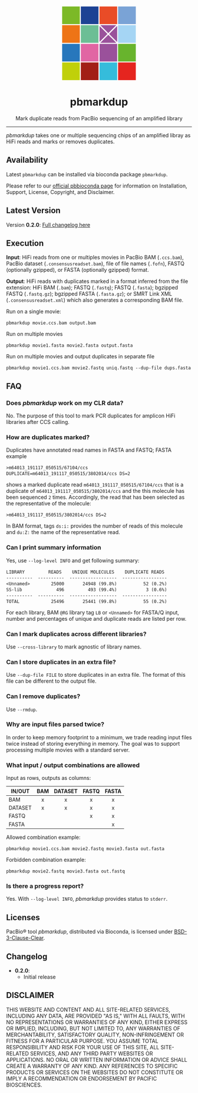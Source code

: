 <p align="center">
  <img src="img/pbmarkdup-logo.png" alt="CCS logo" width="200px"/>
</p>
<h1 align="center">pbmarkdup</h1>
<p align="center">Mark duplicate reads from PacBio sequencing of an amplified library</p>

***

_pbmarkdup_ takes one or multiple sequencing chips of an amplified libray as
HiFi reads and marks or removes duplicates.

## Availability
Latest `pbmarkdup` can be installed via bioconda package `pbmarkdup`.

Please refer to our [official pbbioconda page](https://github.com/PacificBiosciences/pbbioconda)
for information on Installation, Support, License, Copyright, and Disclaimer.

## Latest Version
Version **0.2.0**: [Full changelog here](#changelog)

## Execution
**Input**: HiFi reads from one or multiples movies in PacBio BAM (`.ccs.bam`),
PacBio dataset (`.consensusreadset.bam`), file of file names (`.fofn`),
FASTQ (optionally gzipped), or FASTA (optionally gzipped) format.

**Output**: HiFi reads with duplicates marked in a format inferred from the
file extension: HiFi BAM (`.bam`); FASTQ (`.fastq`); FASTQ (`.fasta`);
bgzipped FASTQ (`.fastq.gz`); bgzipped FASTA (`.fasta.gz`); or SMRT Link XML
(`.consensusreadset.xml`) which also generates a corresponding BAM file.

Run on a single movie:

    pbmarkdup movie.ccs.bam output.bam

Run on multiple movies

    pbmarkdup movie1.fasta movie2.fasta output.fasta

Run on multiple movies and output duplicates in separate file

    pbmarkdup movie1.ccs.bam movie2.fastq uniq.fastq --dup-file dups.fasta

## FAQ

### Does _pbmarkdup_ work on my CLR data?
No. The purpose of this tool to mark PCR duplicates for amplicon HiFi libraries
after CCS calling.

### How are duplicates marked?
Duplicates have annotated read names in FASTA and FASTQ; FASTA example

    >m64013_191117_050515/67104/ccs DUPLICATE=m64013_191117_050515/3802014/ccs DS=2

shows a marked duplicate read `m64013_191117_050515/67104/ccs` that is a duplicate
of `m64013_191117_050515/3802014/ccs` and the this molecule has been sequenced
`2` times. Accordingly, the read that has been selected as the representative
of the molecule:

    >m64013_191117_050515/3802014/ccs DS=2

In BAM format, tags `ds:i:` provides the number of reads of this molecule and
`du:Z:` the name of the representative read.

### Can I print summary information
Yes, use `--log-level INFO` and get following summary:

```
LIBRARY         READS    UNIQUE MOLECULES    DUPLICATE READS
----------  ----------  ------------------  -----------------
<Unnamed>        25000       24948 (99.8%)          52 (0.2%)
SS-lib             496         493 (99.4%)           3 (0.6%)
----------  ----------  ------------------  -----------------
TOTAL            25496       25441 (99.8%)          55 (0.2%)
```

For each library, BAM `@RG` library tag `LB` or `<Unnamed>` for FASTA/Q input,
number and percentages of unique and duplicate reads are listed per row.

### Can I mark duplicates across different libraries?
Use `--cross-library` to mark agnostic of library names.

### Can I store duplicates in an extra file?
Use `--dup-file FILE` to store duplicates in an extra file. The format of this
file can be different to the output file.

### Can I remove duplicates?
Use `--rmdup`.

### Why are input files parsed twice?
In order to keep memory footprint to a minimum, we trade reading input files
twice instead of storing everything in memory. The goal was to support
processing multiple movies with a standard server.

### What input / output combinations are allowed

Input as rows, outputs as columns:

| IN/OUT  | BAM | DATASET | FASTQ | FASTA |
| ------- | :-: | :-----: | :---: | :---: |
| BAM     | x   | x       | x     | x     |
| DATASET | x   | x       | x     | x     |
| FASTQ   |     |         | x     | x     |
| FASTA   |     |         |       | x     |

Allowed combination example:

    pbmarkdup movie1.ccs.bam movie2.fastq movie3.fasta out.fasta

Forbidden combination example:

    pbmarkdup movie2.fastq movie3.fasta out.fastq

### Is there a progress report?
Yes. With `--log-level INFO`, _pbmarkdup_ provides status to `stderr`.

## Licenses
PacBio® tool _pbmarkdup_, distributed via Bioconda, is licensed under
[BSD-3-Clause-Clear](https://spdx.org/licenses/BSD-3-Clause-Clear.html).

## Changelog

 * **0.2.0**:
   * Initial release

## DISCLAIMER
THIS WEBSITE AND CONTENT AND ALL SITE-RELATED SERVICES, INCLUDING ANY DATA, ARE PROVIDED "AS IS," WITH ALL FAULTS, WITH NO REPRESENTATIONS OR WARRANTIES OF ANY KIND, EITHER EXPRESS OR IMPLIED, INCLUDING, BUT NOT LIMITED TO, ANY WARRANTIES OF MERCHANTABILITY, SATISFACTORY QUALITY, NON-INFRINGEMENT OR FITNESS FOR A PARTICULAR PURPOSE. YOU ASSUME TOTAL RESPONSIBILITY AND RISK FOR YOUR USE OF THIS SITE, ALL SITE-RELATED SERVICES, AND ANY THIRD PARTY WEBSITES OR APPLICATIONS. NO ORAL OR WRITTEN INFORMATION OR ADVICE SHALL CREATE A WARRANTY OF ANY KIND. ANY REFERENCES TO SPECIFIC PRODUCTS OR SERVICES ON THE WEBSITES DO NOT CONSTITUTE OR IMPLY A RECOMMENDATION OR ENDORSEMENT BY PACIFIC BIOSCIENCES.
